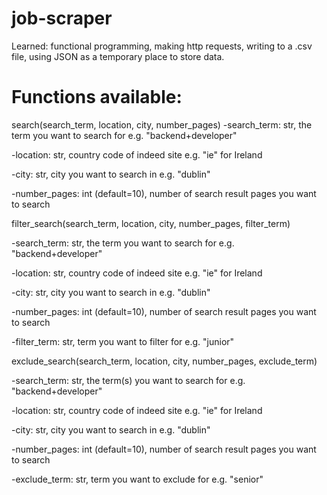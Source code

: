 # job-scraper
Learned: functional programming, making http requests, writing to a .csv file, using JSON as a temporary place to store data.

# Functions available:

search(search_term, location, city, number_pages)
-search_term: str, the term you want to search for e.g. "backend+developer"

-location: str, country code of indeed site e.g. "ie" for Ireland

-city: str, city you want to search in e.g. "dublin"

-number_pages: int (default=10), number of search result pages you want to search

filter_search(search_term, location, city, number_pages, filter_term)

-search_term: str, the term you want to search for e.g. "backend+developer"

-location: str, country code of indeed site e.g. "ie" for Ireland

-city: str, city you want to search in e.g. "dublin"

-number_pages: int (default=10), number of search result pages you want to search

-filter_term: str, term you want to filter for e.g. "junior"

exclude_search(search_term, location, city, number_pages, exclude_term)

-search_term: str, the term(s) you want to search for e.g. "backend+developer"

-location: str, country code of indeed site e.g. "ie" for Ireland

-city: str, city you want to search in e.g. "dublin"

-number_pages: int (default=10), number of search result pages you want to search

-exclude_term: str, term you want to exclude for e.g. "senior"
